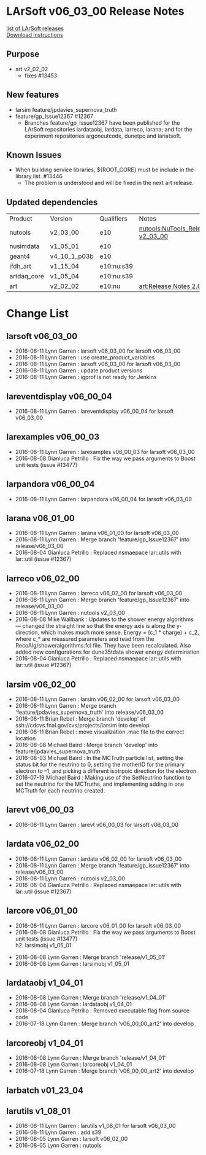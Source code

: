 # LArSoft v06_03_00 Release Notes



[list of LArSoft releases](LArSoft_release_list)  
[Download instructions](http://scisoft.fnal.gov/scisoft/bundles/larsoft/v06_03_00/larsoft-v06_03_00.html)

## Purpose

-   art v2_02_02
    -   fixes \#13453

## New features

-   larsim feature/jpdavies_supernova_truth
-   feature/gp_Issue12367 \#12367
    -   Branches feature/gp_Issue12367 have been published for the LArSoft repositories lardataobj, lardata, larreco, larana; and for the experiment repositories argoneutcode, dunetpc and lariatsoft.

## Known Issues

-   When building service libraries, ${ROOT_CORE} must be include in the library list. \#13446
    -   The problem is understood and will be fixed in the next art release.

## Updated dependencies

|             |               |            |                                                        |
|-------------|---------------|------------|--------------------------------------------------------|
| Product     | Version       | Qualifiers | Notes                                                  |
| nutools     | v2_03_00      | e10        | [nutools:NuTools_Release_Notes#nutools-v2_03_00](https://cdcvs.fnal.gov/redmine/projects/nutools/wiki/NuTools_Release_Notes#nutools-v2_03_00) |
| nusimdata   | v1_05_01      | e10        |                                                        |
| geant4      | v4_10_1_p03b | e10        |                                                        |
| ifdh_art    | v1_15_04      | e10:nu:s39 |                                                        |
| artdaq_core | v1_05_04      | e10:nu:s39 |                                                        |
| art         | v2_02_02      | e10:nu     | [art:Release Notes 2.02.02](https://cdcvs.fnal.gov/redmine/projects/art/wiki/Release_Notes_2.02.02)                      |

# Change List

## larsoft v06_03_00

-   2016-08-11 Lynn Garren : larsoft v06_03_00 for larsoft v06_03_00
-   2016-08-11 Lynn Garren : use create_product_variables
-   2016-08-11 Lynn Garren : larsoft v06_03_00 for larsoft v06_03_00
-   2016-08-11 Lynn Garren : update product versions
-   2016-08-11 Lynn Garren : igprof is not ready for Jenkins

## lareventdisplay v06_00_04

-   2016-08-11 Lynn Garren : lareventdisplay v06_00_04 for larsoft v06_03_00

## larexamples v06_00_03

-   2016-08-11 Lynn Garren : larexamples v06_00_03 for larsoft v06_03_00
-   2016-08-08 Gianluca Petrillo : Fix the way we pass arguments to Boost unit tests (issue \#13477)

## larpandora v06_00_04

-   2016-08-11 Lynn Garren : larpandora v06_00_04 for larsoft v06_03_00

## larana v06_01_00

-   2016-08-11 Lynn Garren : larana v06_01_00 for larsoft v06_03_00
-   2016-08-11 Lynn Garren : Merge branch 'feature/gp_Issue12367' into release/v06_03_00
-   2016-08-04 Gianluca Petrillo : Replaced nsmaepace lar::utils with lar::util (issue \#12367)

## larreco v06_02_00

-   2016-08-11 Lynn Garren : larreco v06_02_00 for larsoft v06_03_00
-   2016-08-11 Lynn Garren : Merge branch 'feature/gp_Issue12367' into release/v06_03_00
-   2016-08-11 Lynn Garren : nutools v2_03_00
-   2016-08-08 Mike Wallbank : Updates to the shower energy algorithms — changed the straight line so that the energy axis is along the y-direction, which makes much more sense. Energy = (c_1 \* charge) + c_2, where c_\* are measured parameters and read from the RecoAlg/showeralgorithms.fcl file. They have been recalculated. Also added new configurations for dune35tdata shower energy determination
-   2016-08-04 Gianluca Petrillo : Replaced nsmaepace lar::utils with lar::util (issue \#12367)

## larsim v06_02_00

-   2016-08-11 Lynn Garren : larsim v06_02_00 for larsoft v06_03_00
-   2016-08-11 Lynn Garren : Merge branch 'feature/jpdavies_supernova_truth' into release/v06_03_00
-   2016-08-11 Brian Rebel : Merge branch 'develop' of ssh://cdcvs.fnal.gov/cvs/projects/larsim into develop
-   2016-08-11 Brian Rebel : move visualization .mac file to the correct location
-   2016-08-08 Michael Baird : Merge branch 'develop' into feature/jpdavies_supernova_truth
-   2016-08-03 Michael Baird : In the MCTruth particle list, setting the status bit for the neutrino to 0, setting the motherID for the primary electron to –1, and picking a different isotrpoic direction for the electron.
-   2016-07-19 Michael Baird : Making use of the SetNeutrino function to set the neutrino for the MCTruths, and implementing adding in one MCTruth for each neutrino created.

## larevt v06_00_03

-   2016-08-11 Lynn Garren : larevt v06_00_03 for larsoft v06_03_00

## lardata v06_02_00

-   2016-08-11 Lynn Garren : lardata v06_02_00 for larsoft v06_03_00
-   2016-08-11 Lynn Garren : Merge branch 'feature/gp_Issue12367' into release/v06_03_00
-   2016-08-11 Lynn Garren : nutools v2_03_00
-   2016-08-04 Gianluca Petrillo : Replaced nsmaepace lar::utils with lar::util (issue \#12367)

## larcore v06_01_00

-   2016-08-11 Lynn Garren : larcore v06_01_00 for larsoft v06_03_00
-   2016-08-08 Gianluca Petrillo : Fix the way we pass arguments to Boost unit tests (issue \#13477)  
    h2. larsimobj v1_05_01

<!-- -->

-   2016-08-08 Lynn Garren : Merge branch 'release/v1_05_01'
-   2016-08-08 Lynn Garren : larsimobj v1_05_01

## lardataobj v1_04_01

-   2016-08-08 Lynn Garren : Merge branch 'release/v1_04_01'
-   2016-08-08 Lynn Garren : lardataobj v1_04_01
-   2016-08-04 Gianluca Petrillo : Removed executable flag from source code
-   2016-07-18 Lynn Garren : Merge branch 'v06_00_00_art2' into develop

## larcoreobj v1_04_01

-   2016-08-08 Lynn Garren : Merge branch 'release/v1_04_01'
-   2016-08-08 Lynn Garren : larcoreobj v1_04_01
-   2016-07-18 Lynn Garren : Merge branch 'v06_00_00_art2' into develop

## larbatch v01_23_04

## larutils v1_08_01

-   2016-08-11 Lynn Garren : larutils v1_08_01 for larsoft v06_03_00
-   2016-08-11 Lynn Garren : add s39
-   2016-08-05 Lynn Garren : larsoft v06_02_00
-   2016-08-05 Lynn Garren : nutools
